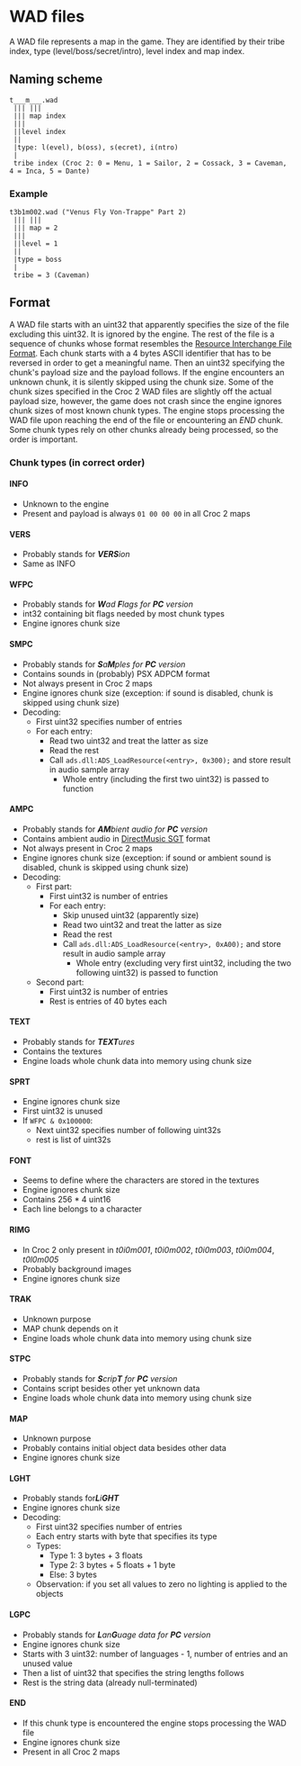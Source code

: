 # WAD files

A WAD file represents a map in the game. They are identified by their tribe index, type (level/boss/secret/intro), level index and map index.

## Naming scheme

```
t___m___.wad
 ||| |||
 ||| map index
 |||
 ||level index
 ||
 |type: l(evel), b(oss), s(ecret), i(ntro)
 |
 tribe index (Croc 2: 0 = Menu, 1 = Sailor, 2 = Cossack, 3 = Caveman, 4 = Inca, 5 = Dante)
```

### Example
```
t3b1m002.wad ("Venus Fly Von-Trappe" Part 2)
 ||| |||
 ||| map = 2
 |||
 ||level = 1
 ||
 |type = boss
 |
 tribe = 3 (Caveman)
```

## Format

A WAD file starts with an uint32 that apparently specifies the size of the file excluding this uint32. It is ignored by the engine. The rest of the file is a sequence of chunks whose format resembles the [Resource Interchange File Format](https://en.wikipedia.org/wiki/Resource_Interchange_File_Format). Each chunk starts with a 4 bytes ASCII identifier that has to be reversed in order to get a meaningful name. Then an uint32 specifying the chunk's payload size and the payload follows. If the engine encounters an unknown chunk, it is silently skipped using the chunk size. Some of the chunk sizes specified in the Croc 2 WAD files are slightly off the actual payload size, however, the game does not crash since the engine ignores chunk sizes of most known chunk types. The engine stops processing the WAD file upon reaching the end of the file or encountering an *END* chunk. Some chunk types rely on other chunks already being processed, so the order is important.

### Chunk types (in correct order)

#### INFO

* Unknown to the engine
* Present and payload is always `01 00 00 00` in all Croc 2 maps

#### VERS

* Probably stands for *​**VERS**ion*
* Same as INFO

#### WFPC

* Probably stands for *​**W**ad **F**lags for **PC** version*
* int32 containing bit flags needed by most chunk types
* Engine ignores chunk size

#### SMPC

* Probably stands for *​**S**a**M**ples for **PC** version*
* Contains sounds in (probably) PSX ADPCM format
* Not always present in Croc 2 maps
* Engine ignores chunk size (exception: if sound is disabled, chunk is skipped using chunk size)
* Decoding:
	* First uint32 specifies number of entries
	* For each entry:
		* Read two uint32 and treat the latter as size
		* Read the rest
		* Call `ads.dll:ADS_LoadResource(<entry>, 0x300);` and store result in audio sample array
			* Whole entry (including the first two uint32) is passed to function

#### AMPC

* Probably stands for *​**AM**bient audio for **PC** version*
* Contains ambient audio in [DirectMusic SGT](http://www.vgmpf.com/Wiki/index.php?title=SGT) format
* Not always present in Croc 2 maps
* Engine ignores chunk size (exception: if sound or ambient sound is disabled, chunk is skipped using chunk size)
* Decoding:
	* First part:
		* First uint32 is number of entries
		* For each entry:
			* Skip unused uint32 (apparently size)
			* Read two uint32 and treat the latter as size
			* Read the rest
			* Call `ads.dll:ADS_LoadResource(<entry>, 0xA00);` and store result in audio sample array
				* Whole entry (excluding very first uint32, including the two following uint32) is passed to function
	* Second part:
		* First uint32 is number of entries
		* Rest is entries of 40 bytes each

#### TEXT

* Probably stands for *​**TEXT**ures*
* Contains the textures
* Engine loads whole chunk data into memory using chunk size

#### SPRT

* Engine ignores chunk size
* First uint32 is unused
* If `WFPC & 0x100000`:
	* Next uint32 specifies number of following uint32s
	* rest is list of uint32s

#### FONT

* Seems to define where the characters are stored in the textures
* Engine ignores chunk size
* Contains 256 * 4 uint16
* Each line belongs to a character

#### RIMG

* In Croc 2 only present in *t0i0m001*, *t0i0m002*, *t0i0m003*, *t0i0m004*, *t0l0m005*
* Probably background images
* Engine ignores chunk size

#### TRAK

* Unknown purpose
* MAP chunk depends on it
* Engine loads whole chunk data into memory using chunk size

#### STPC

* Probably stands for *​**S**crip**T** for **PC** version*
* Contains script besides other yet unknown data
* Engine loads whole chunk data into memory using chunk size

#### MAP

* Unknown purpose
* Probably contains initial object data besides other data
* Engine ignores chunk size

#### LGHT

* Probably stands for *​**L**i**GHT***
* Engine ignores chunk size
* Decoding:
	* First uint32 specifies number of entries
	* Each entry starts with byte that specifies its type
	* Types:
		* Type 1: 3 bytes + 3 floats
		* Type 2: 3 bytes + 5 floats + 1 byte
		* Else: 3 bytes
	* Observation: if you set all values to zero no lighting is applied to the objects

#### LGPC

* Probably stands for *​**L**an**G**uage data for **PC** version*
* Engine ignores chunk size
* Starts with 3 uint32: number of languages - 1, number of entries and an unused value
* Then a list of uint32 that specifies the string lengths follows
* Rest is the string data (already null-terminated)

#### END

* If this chunk type is encountered the engine stops processing the WAD file
* Engine ignores chunk size
* Present in all Croc 2 maps

